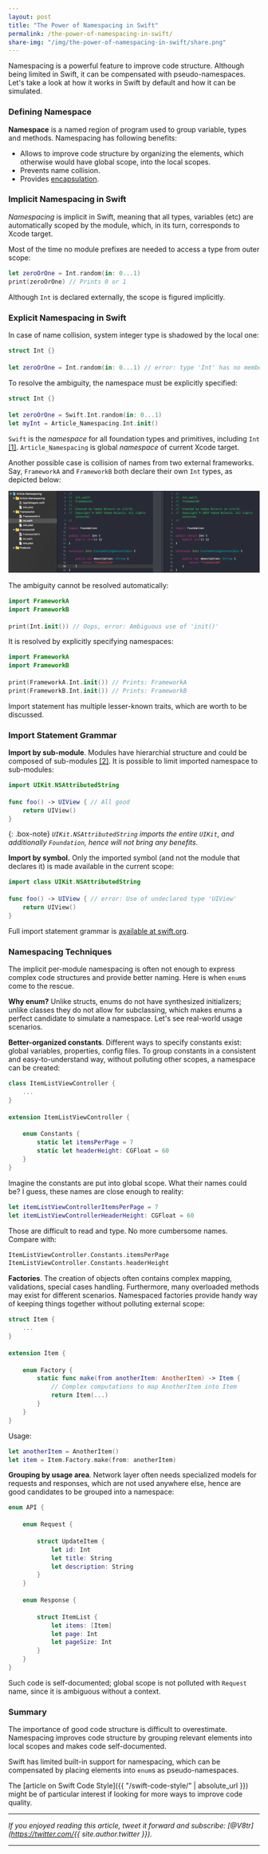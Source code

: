 ```yaml
---
layout: post
title: "The Power of Namespacing in Swift"
permalink: /the-power-of-namespacing-in-swift/
share-img: "/img/the-power-of-namespacing-in-swift/share.png"
---
```


Namespacing is a powerful feature to improve code structure. Although being limited in Swift, it can be compensated with pseudo-namespaces. Let's take a look at how it works in Swift by default and how it can be simulated.

### Defining Namespace

**Namespace** is a named region of program used to group variable, types and methods. Namespacing has following benefits:
- Allows to improve code structure by organizing the elements, which otherwise would have global scope, into the local scopes. 
- Prevents name collision.
- Provides [encapsulation](https://en.wikipedia.org/wiki/Encapsulation_(computer_programming)).

### Implicit Namespacing in Swift

*Namespacing* is implicit in Swift, meaning that all types, variables (etc) are automatically scoped by the module, which, in its turn, corresponds to Xcode target.

Most of the time no module prefixes are needed to access a type from outer scope:

```swift
let zeroOrOne = Int.random(in: 0...1)
print(zeroOrOne) // Prints 0 or 1
```
Although `Int` is declared externally, the scope is figured implicitly.

### Explicit Namespacing in Swift

In case of name collision, system integer type is shadowed by the local one:

```swift
struct Int {}

let zeroOrOne = Int.random(in: 0...1) // error: type 'Int' has no member 'random'
```

To resolve the ambiguity, the namespace must be explicitly specified:

```swift
struct Int {}

let zeroOrOne = Swift.Int.random(in: 0...1)
let myInt = Article_Namespacing.Int.init()
```

`Swift` is the *namespace* for all foundation types and primitives, including `Int` [[1]](https://github.com/apple/swift-corelibs-foundation). `Article_Namespacing` is global *namespace* of current Xcode target.

Another possible case is collision of names from two external frameworks. Say, `FrameworkA` and `FrameworkB` both declare their own `Int` types, as depicted below:

<p align="center">
    <a href="{{ "/img/the-power-of-namespacing-in-swift/name-collision.png" | absolute_url }}">
        <img src="/img/the-power-of-namespacing-in-swift/name-collision.png" alt="The Power of Namespacing in Swift"/>
    </a>
</p>

The ambiguity cannot be resolved automatically:

```swift
import FrameworkA
import FrameworkB

print(Int.init()) // Oops, error: Ambiguous use of 'init()'
```

It is resolved by explicitly specifying namespaces:

```swift
import FrameworkA
import FrameworkB

print(FrameworkA.Int.init()) // Prints: FrameworkA
print(FrameworkB.Int.init()) // Prints: FrameworkB
```

Import statement has multiple lesser-known traits, which are worth to be discussed.

### Import Statement Grammar

**Import by sub-module**. Modules have hierarchial structure and could be composed of sub-modules [[2]](https://clang.llvm.org/docs/Modules.html#introduction). It is possible to limit imported namespace to sub-modules:

```swift
import UIKit.NSAttributedString

func foo() -> UIView { // All good
    return UIView()
}
```

{: .box-note}
*`UIKit.NSAttributedString` imports the entire `UIKit`, and additionally `Foundation`, hence will not bring any benefits.*

**Import by symbol.** Only the imported symbol (and not the module that declares it) is made available in the current scope:

```swift
import class UIKit.NSAttributedString

func foo() -> UIView { // error: Use of undeclared type 'UIView'
    return UIView()
}
```

Full import statement grammar is [available at swift.org](https://docs.swift.org/swift-book/ReferenceManual/Declarations.html#grammar_import-path-identifier).

### Namespacing Techniques

The implicit per-module namespacing is often not enough to express complex code structures and provide better naming. Here is when `enum`s come to the rescue.

**Why enum?** Unlike structs, enums do not have synthesized initializers; unlike classes they do not allow for subclassing, which makes enums a perfect candidate to simulate a namespace. Let's see real-world usage scenarios.

**Better-organized constants**. Different ways to specify constants exist: global variables, properties, config files. To group constants in a consistent and easy-to-understand way, without polluting other scopes, a namespace can be created:

```swift
class ItemListViewController {
    ...
}

extension ItemListViewController {

    enum Constants {
        static let itemsPerPage = 7
        static let headerHeight: CGFloat = 60
    }
}
```

Imagine the constants are put into global scope. What their names could be? I guess, these names are close enough to reality: 

```swift
let itemListViewControllerItemsPerPage = 7
let itemListViewControllerHeaderHeight: CGFloat = 60
```

Those are difficult to read and type. No more cumbersome names. Compare with: 

```swift
ItemListViewController.Constants.itemsPerPage
ItemListViewController.Constants.headerHeight
```

**Factories**. The creation of objects often contains complex mapping, validations, special cases handling. Furthermore, many overloaded methods may exist for different scenarios. Namespaced factories provide handy way of keeping things together without polluting external scope:

```swift
struct Item {
    ...
}

extension Item {

    enum Factory {
        static func make(from anotherItem: AnotherItem) -> Item {
            // Complex computations to map AnotherItem into Item
            return Item(...)
        }
    }
}
```

Usage:

```swift
let anotherItem = AnotherItem()
let item = Item.Factory.make(from: anotherItem)
```

**Grouping by usage area**. Network layer often needs specialized models for requests and responses, which are not used anywhere else, hence are good candidates to be grouped into a namespace:

```swift
enum API {

    enum Request {

        struct UpdateItem {
            let id: Int
            let title: String
            let description: String
        }
    }

    enum Response {

        struct ItemList {
            let items: [Item]
            let page: Int
            let pageSize: Int
        }
    }
}
```
Such code is self-documented; global scope is not polluted with `Request` name, since it is ambiguous without a context.

### Summary

The importance of good code structure is difficult to overestimate. Namespacing improves code structure by grouping relevant elements into local scopes and makes code self-documented.

Swift has limited built-in support for namespacing, which can be compensated by placing elements into `enum`s as pseudo-namespaces.

The [article on Swift Code Style]({{ "/swift-code-style/" | absolute_url }}) might be of particular interest if looking for more ways to improve code quality.

---

*If you enjoyed reading this article, tweet it forward and subscribe: [@V8tr](https://twitter.com/{{ site.author.twitter }}).*

---

[code-injection-article]: http://www.vadimbulavin.com/code-injection-swift/